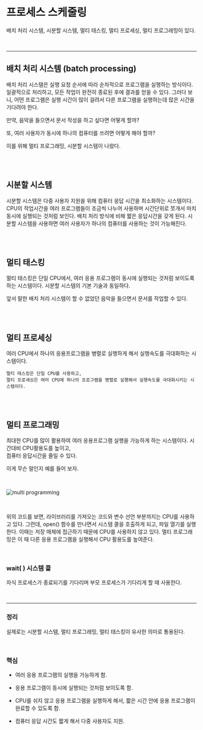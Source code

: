 # 프로세스 스케줄링

배치 처리 시스템, 시분할 시스템, 멀티 태스킹, 멀티 프로세싱, 멀티 프로그래밍이 있다.

<br>

---

## 배치 처리 시스템 (batch processing)



배치 처리 시스템은 실행 요청 순서에 따라 순차적으로 프로그램을 실행하는 방식이다. 
일괄적으로 처리하고, 모든 작업이 완전히 종료된 후에 결과를 얻을 수 있다.
그러다 보니, 어떤 프로그램은 실행 시간이 많이 걸려서 다른 프로그램을 실행하는데 많은 시간을 기다려야 한다.

만약, 음악을 들으면서 문서 작성을 하고 싶다면 어떻게 할까?

또, 여러 사용자가 동시에 하나의 컴퓨터를 쓰려면 어떻게 해야 할까?

이를 위해 멀티 프로그래밍, 시분할 시스템이 나왔다.

<br>
<br>

## 시분할 시스템



시분할 시스템은 다중 사용자 지원을 위해 컴퓨터 응답 시간을 최소화하는 시스템이다.   
CPU의 작업시간을 여러 프로그램들이 조금씩 나누어 사용하며 시간단위로 쪼개서 마치 동시에 실행되는 것처럼 보인다. 
배치 처리 방식에 비해 짧은 응답시간을 갖게 된다.
시분할 시스템을 사용하면 여러 사용자가 하나의 컴퓨터를 사용하는 것이 가능해진다.

<br>
<Br>

## 멀티 태스킹



멀티 태스킹은 단일 CPU에서, 여러 응용 프로그램이 동시에 실행되는 것처럼 보이도록 하는 시스템이다.
시분할 시스템의 기본 기술과 동일하다.

앞서 말한 배치 처리 시스템이 할 수 없었던 음악을 들으면서 문서를 작업할 수 있다.

<br>
<br>

## 멀티 프로세싱

여러 CPU에서 하나의 응용프로그램을 병렬로 실행하게 해서 실행속도를 극대화하는 시스템이다.

```
멀티 태스킹은 단일 CPU를 사용하고, 
멀티 프로세싱은 여러 CPU에 하나의 프로그램을 병렬로 실행해서 실행속도를 극대화시키는 시스템이다.
```

<br>
<br>

## 멀티 프로그래밍

최대한 CPU를 많이 활용하여 여러 응용프로그램 실행을 가능하게 하는 시스템이다.
시간대비 CPU활용도를 높이고,  
컴퓨터 응답시간을 줄일 수 있다.

이게 무슨 말인지 예를 들어 보자.

<br>

![multi programming](https://velog.velcdn.com/images%2Fkim-jaemin420%2Fpost%2Fd0848ac3-1a62-4255-a446-273ccdddc1fd%2F%E1%84%89%E1%85%B3%E1%84%8F%E1%85%B3%E1%84%85%E1%85%B5%E1%86%AB%E1%84%89%E1%85%A3%E1%86%BA%202021-05-07%20%E1%84%8B%E1%85%A9%E1%84%92%E1%85%AE%204.33.48.png)

<br>

위의 코드를 보면, 라이브러리를 가져오는 코드와 변수 선언 부분까지는 CPU를 사용하고 있다. 
그런데, open() 함수를 만나면서 시스템 콜을 호출하게 되고, 파일 열기를 실행한다. 이때는 저장 매체에 접근하기 때문에 CPU를 사용하지 않고 있다.
멀티 프로그래밍은 이 때 다른 응용 프로그램을 실행해서 CPU 활용도를 높여준다.

<br>

### wait( ) 시스템 콜

자식 프로세스가 종료되기를 기다리며 부모 프로세스가 기다리게 할 때 사용한다.

<br>

---

### 정리

실제로는 시분할 시스템, 멀티 프로그래밍, 멀티 태스킹이 유사한 의미로 통용된다.

​

### 핵심

-  여러 응용 프로그램의 실행을 가능하게 함.

-  응용 프로그램이 동시에 실행되는 것처럼 보이도록 함.

-  CPU를 쉬지 않고 응용 프로그램을 실행하게 해서, 짧은 시간 안에 응용 프로그램이 완료할 수 있도록 함.

-  컴퓨터 응답 시간도 짧게 해서 다중 사용자도 지원.